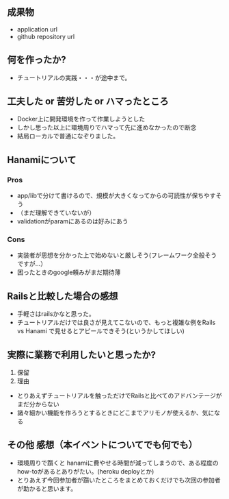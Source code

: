 ## 成果物

- application url
- github repository url

## 何を作ったか?

- チュートリアルの実践・・・が途中まで。

## 工夫した or 苦労した or ハマったところ

- Docker上に開発環境を作って作業しようとした
- しかし思った以上に環境周りでハマって先に進めなかったので断念
- 結局ローカルで普通になぞりました。

## Hanamiについて

### Pros

- app/libで分けて書けるので、規模が大きくなってからの可読性が保ちやすそう
- （まだ理解できていないが）
- validationがparamにあるのは好みにあう

### Cons

- 実装者が思想を分かった上で始めないと厳しそう(フレームワーク全般そうですが...）
- 困ったときのgoogle頼みがまだ期待薄

## Railsと比較した場合の感想

- 手軽さはrailsかなと思った。
- チュートリアルだけでは良さが見えてこないので、もっと複雑な例をRails vs Hanami で見せるとアピールできそう(というかしてほしい)

## 実際に業務で利用したいと思ったか?

1. 保留
2. 理由
- とりあえずチュートリアルを触っただけでRailsと比べてのアドバンテージがまだ分からない
- 諸々細かい機能を作ろうとするときにどこまでアリモノが使えるか、気になる

## その他 感想（本イベントについてでも何でも）

- 環境周りで躓くと hanamiに費やせる時間が減ってしまうので、ある程度のhow-toがあるとありがたい。(heroku deployとか)
- とりあえず今回参加者が躓いたところをまとめておくだけでも次回の参加者が助かると思います。
